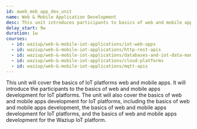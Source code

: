 ```yaml
---
id: aweb_mob_app_dev_unit
name: Web & Mobile Application Development
desc: This unit introduces participants to basics of web and mobile app development for IoT platforms, with a focus on the Waziup IoT platform.
delay_start: 9w
duration: 1w
courses:
  - id: waziup/web-&-mobile-iot-applications/iot-web-apps
  - id: waziup/web-&-mobile-iot-applications/http-rest-apis
  - id: waziup/web-&-mobile-iot-applications/databases-and-iot-data-management
  - id: waziup/web-&-mobile-iot-applications/cloud-platforms
  - id: waziup/web-&-mobile-iot-applications/mqtt-apis
---
```


This unit will cover the basics of IoT platforms web and mobile apps. It will introduce the participants to the basics of web and mobile apps development for IoT platforms. The unit will also cover the basics of web and mobile apps development for IoT platforms, including the basics of web and mobile apps development, the basics of web and mobile apps development for IoT platforms, and the basics of web and mobile apps development for the Waziup IoT platform.

